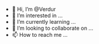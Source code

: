 - 👋 Hi, I’m @Verdur
- 👀 I’m interested in ...
- 🌱 I’m currently learning ...
- 💞️ I’m looking to collaborate on ...
- 📫 How to reach me ...

<!---
Verdur/Verdur is a ✨ special ✨ repository because its `README.md` (this file) appears on your GitHub profile.
You can click the Preview link to take a look at your changes.
--->
